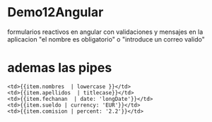 # Demo12Angular

formularios  reactivos en angular con validaciones y mensajes en la aplicacion "el nombre es obligatorio" o "introduce un correo valido"

# ademas las pipes

```
<td>{{item.nombres  | lowercase }}</td>
<td>{{item.apellidos  | titlecase}}</td>
<td>{{item.fechanan  | date: 'longDate'}}</td>
<td>{{item.sueldo | currency: 'EUR'}}</td>
<td>{{item.comision | percent: '2.2'}}</td>
```
